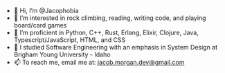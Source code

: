- 👋 Hi, I’m @Jacophobia
- 👀 I’m interested in rock climbing, reading, writing code, and playing board/card games
- 🌱 I’m proficient in Python, C++, Rust, Erlang, Elixir, Clojure, Java, Typescript/JavaScript, HTML, and CSS
- 🏫 I studied Software Engineering with an emphasis in System Design at Brigham Young University - Idaho
- 📫 To reach me, email me at: jacob.morgan.dev@gmail.com

<!---
Jacophobia/Jacophobia is a ✨ special ✨ repository because its `README.md` (this file) appears on your GitHub profile.
You can click the Preview link to take a look at your changes.
--->
